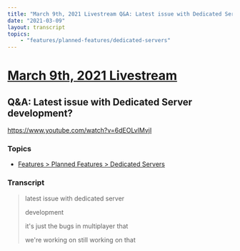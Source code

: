 ```yaml
---
title: "March 9th, 2021 Livestream Q&A: Latest issue with Dedicated Server development?"
date: "2021-03-09"
layout: transcript
topics:
    - "features/planned-features/dedicated-servers"
---
```

# [March 9th, 2021 Livestream](../2021-03-09.md)
## Q&A: Latest issue with Dedicated Server development?
https://www.youtube.com/watch?v=6dEOLvlMvjI

### Topics
* [Features > Planned Features > Dedicated Servers](../topics/features/planned-features/dedicated-servers.md)

### Transcript

> latest issue with dedicated server
>
> development
>
> it's just the bugs in multiplayer that
>
> we're working on still working on that
